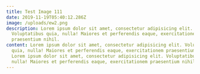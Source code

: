 ```yaml
---
title: Test Image 111
date: 2019-11-19T05:40:12.286Z
image: /uploads/ew2.png
description: Lorem ipsum dolor sit amet, consectetur adipisicing elit.
  Voluptatibus quia, nulla! Maiores et perferendis eaque, exercitationem
  praesentium nihil.
content: Lorem ipsum dolor sit amet, consectetur adipisicing elit. Voluptatibus
  quia, nulla! Maiores et perferendis eaque, exercitationem praesentium nihil.
  Lorem ipsum dolor sit amet, consectetur adipisicing elit. Voluptatibus quia,
  nulla! Maiores et perferendis eaque, exercitationem praesentium nihil.
---
```

